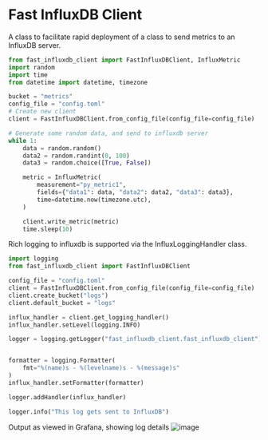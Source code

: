 # Fast InfluxDB Client

A class to facilitate rapid deployment of a class to send metrics to an InfluxDB server.


```python
from fast_influxdb_client import FastInfluxDBClient, InfluxMetric
import random
import time
from datetime import datetime, timezone

bucket = "metrics"
config_file = "config.toml"
# Create new client
client = FastInfluxDBClient.from_config_file(config_file=config_file)

# Generate some random data, and send to influxdb server
while 1:
    data = random.random()
    data2 = random.randint(0, 100)
    data3 = random.choice([True, False])

    metric = InfluxMetric(
        measurement="py_metric1",
        fields={"data1": data, "data2": data2, "data3": data3},
        time=datetime.now(timezone.utc),
    )

    client.write_metric(metric)
    time.sleep(10)

```

Rich logging to influxdb is supported via the InfluxLoggingHandler class.

```python
import logging
from fast_influxdb_client import FastInfluxDBClient

config_file = "config.toml"
client = FastInfluxDBClient.from_config_file(config_file=config_file)
client.create_bucket("logs")
client.default_bucket = "logs"

influx_handler = client.get_logging_handler()
influx_handler.setLevel(logging.INFO)

logger = logging.getLogger("fast_influxdb_client.fast_influxdb_client")


formatter = logging.Formatter(
    fmt="%(name)s - %(levelname)s - %(message)s"
)
influx_handler.setFormatter(formatter)

logger.addHandler(influx_handler)

logger.info("This log gets sent to InfluxDB")
```
Output as viewed in Grafana, showing log details
![image](https://github.com/davidson-engineering/fast-influxdb-client/assets/106140501/d1905d13-4be1-4f6e-bf4a-d583fb563d82)
